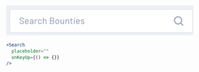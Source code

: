 <div class="references">
  <div class="reference">
    <a href="public/images/components/Search/1.png">
      <img src="public/images/components/Search/1.png" alt="Search 1" />
    </a>
  </div>
</div>

```jsx
<Search
  placeholder=""
  onKeyUp={() => {}}
/>
```
